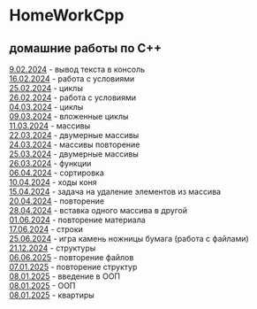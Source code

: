 # HomeWorkCpp
## домашние работы по C++ 
[9.02.2024](https://github.com/RomanLyashenko/HomeWorkCPP/blob/main/9.02.24/Lyashenko_homework_C%2B%2B.cpp) - вывод текста в консоль <br>
[16.02.2024](https://github.com/RomanLyashenko/HomeWorkCPP/blob/main/16.02.2024/homework.cpp) - работа с условиями <br>
[25.02.2024](https://github.com/RomanLyashenko/HomeWorkCPP/blob/main/25.02.2024/ConsoleApplication23.02.2024.cpp) - циклы <br>
[26.02.2024](https://github.com/RomanLyashenko/HomeWorkCPP/blob/main/26.02.2024/homework.cpp) - работа с условиями <br>
[04.03.2024](https://github.com/RomanLyashenko/HomeWorkCPP/blob/main/4.03.2024/homework.cpp) - циклы <br>
[09.03.2024](https://github.com/RomanLyashenko/HomeWorkCPP/blob/main/09.03.2024/ConsoleApplication.cpp) - вложенные циклы <br>
[11.03.2024](https://github.com/RomanLyashenko/HomeWorkCPP/blob/main/11.03.2024/ConsoleApplication2.cpp) - массивы <br>
[22.03.2024](https://github.com/RomanLyashenko/HomeWorkCPP/blob/main/22.03.2024/22.03.2024.cpp) - двумерные массивы <br>
[24.03.2024](https://github.com/RomanLyashenko/HomeWorkCPP/blob/main/24.03.2024/24.03.2024.cpp) - массивы повторение <br>
[25.03.2024](https://github.com/RomanLyashenko/HomeWorkCPP/blob/main/25.03.2024/25.03.2024.cpp) - двумерные массивы<br>
[26.03.2024](https://github.com/RomanLyashenko/HomeWorkCPP/blob/main/26.03.2024/26.03.2024.cpp) - функции <br>
[06.04.2024](https://github.com/RomanLyashenko/HomeWorkCPP/blob/main/06.04.2024/06.04.2024.cpp) - сортировка <br>
[10.04.2024](https://github.com/RomanLyashenko/HomeWorkCPP/blob/main/10.04.2024/10.04.2024.cpp) - ходы коня <br>
[15.04.2024](https://github.com/RomanLyashenko/HomeWorkCPP/blob/main/15.04.2024/15.04.2024.cpp) - задача на удаление элементов из массива <br>
[20.04.2024](https://github.com/RomanLyashenko/HomeWorkCPP/blob/main/20.04.2024/20.04.2024.cpp) - повторение <br>
[28.04.2024](https://github.com/RomanLyashenko/HomeWorkCPP/blob/main/28.04.2024/28.04.2024.cpp) - вставка одного массива в другой <br>
[01.06.2024](https://github.com/RomanLyashenko/HomeWorkCPP/tree/main/01.06.2024) - повторение материала <br>
[17.06.2024](https://github.com/RomanLyashenko/HomeWorkCPP/blob/main/17.06.2024/17.06.2024.cpp) - строки <br>
[25.06.2024](https://github.com/RomanLyashenko/HomeWorkCPP/tree/main/25.06.2024) - игра камень ножницы бумага (работа с файлами) <br>
[21.12.2024](https://github.com/RomanLyashenko/HomeWorkCPP/blob/main/21.12.2024/21.12.2024.cpp) - структуры <br>
[06.06.2025](https://github.com/RomanLyashenko/HomeWorkCPP/blob/main/06.12.2024/06.12.2024.cpp) - повторение файлов <br>
[07.01.2025](https://github.com/RomanLyashenko/HomeWorkCPP/blob/main/07.01.2025/07.01.2025.cpp) - повторение структур <br>
[08.01.2025](https://github.com/RomanLyashenko/HomeWorkCPP/tree/main/08.01.2025) - введение в ООП <br>
[08.01.2025](https://github.com/RomanLyashenko/HomeWorkCPP/tree/main/08.01.2025) - ООП <br>
[08.01.2025](https://github.com/RomanLyashenko/HomeWorkCPP/tree/main/08.01.2025) - квартиры <br>
